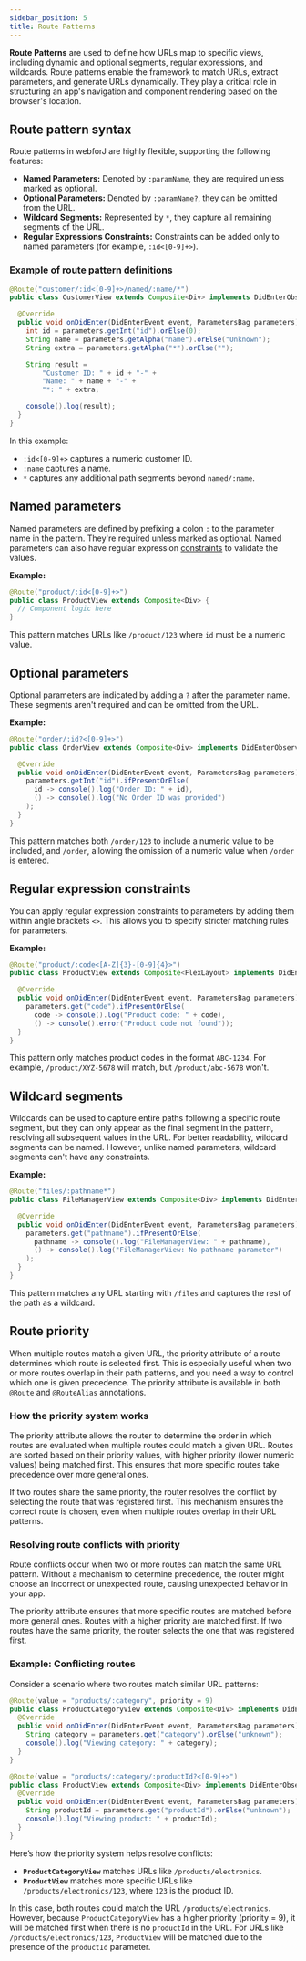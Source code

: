 ```yaml
---
sidebar_position: 5
title: Route Patterns
---
```


**Route Patterns** are used to define how URLs map to specific views, including dynamic and optional segments, regular expressions, and wildcards. Route patterns enable the framework to match URLs, extract parameters, and generate URLs dynamically. They play a critical role in structuring an app's navigation and component rendering based on the browser's location.

## Route pattern syntax

Route patterns in webforJ are highly flexible, supporting the following features:

- **Named Parameters:** Denoted by `:paramName`, they are required unless marked as optional.
- **Optional Parameters:** Denoted by `:paramName?`, they can be omitted from the URL.
- **Wildcard Segments:** Represented by `*`, they capture all remaining segments of the URL.
- **Regular Expressions Constraints:** Constraints can be added only to named parameters (for example, `:id<[0-9]+>`).

### Example of route pattern definitions

```java
@Route("customer/:id<[0-9]+>/named/:name/*")
public class CustomerView extends Composite<Div> implements DidEnterObserver {

  @Override
  public void onDidEnter(DidEnterEvent event, ParametersBag parameters) {
    int id = parameters.getInt("id").orElse(0);
    String name = parameters.getAlpha("name").orElse("Unknown");
    String extra = parameters.getAlpha("*").orElse("");

    String result =
        "Customer ID: " + id + "-" +
        "Name: " + name + "-" +
        "*: " + extra;

    console().log(result);
  }
}
```

In this example:

- `:id<[0-9]+>` captures a numeric customer ID.
- `:name` captures a name.
- `*` captures any additional path segments beyond `named/:name`.

## Named parameters

Named parameters are defined by prefixing a colon `:` to the parameter name in the pattern. They're required unless marked as optional. Named parameters can also have regular expression [constraints](#regular-expression-constraints) to validate the values.

**Example:**

```java
@Route("product/:id<[0-9]+>")
public class ProductView extends Composite<Div> {
  // Component logic here
}
```

This pattern matches URLs like `/product/123` where `id` must be a numeric value.

## Optional parameters

Optional parameters are indicated by adding a `?` after the parameter name. These segments aren't required and can be omitted from the URL.

**Example:**

```java
@Route("order/:id?<[0-9]+>")
public class OrderView extends Composite<Div> implements DidEnterObserver {

  @Override
  public void onDidEnter(DidEnterEvent event, ParametersBag parameters) {
    parameters.getInt("id").ifPresentOrElse(
      id -> console().log("Order ID: " + id),
      () -> console().log("No Order ID was provided")
    );
  }
}
```

This pattern matches both `/order/123` to include a numeric value to be included, and `/order`, allowing the omission of a numeric value when `/order` is entered.

## Regular expression constraints

You can apply regular expression constraints to parameters by adding them within angle brackets `<>`. This allows you to specify stricter matching rules for parameters.

**Example:**

```java
@Route("product/:code<[A-Z]{3}-[0-9]{4}>")
public class ProductView extends Composite<FlexLayout> implements DidEnterObserver {

  @Override
  public void onDidEnter(DidEnterEvent event, ParametersBag parameters) {
    parameters.get("code").ifPresentOrElse(
      code -> console().log("Product code: " + code),
      () -> console().error("Product code not found"));
  }
}
```

This pattern only matches product codes in the format `ABC-1234`. For example, `/product/XYZ-5678` will match, but `/product/abc-5678` won't.

## Wildcard segments

Wildcards can be used to capture entire paths following a specific route segment, but they can only appear as the final segment in the pattern, resolving all subsequent values in the URL. For better readability, wildcard segments can be named. However, unlike named parameters, wildcard segments can't have any constraints.

**Example:**

```java
@Route("files/:pathname*")
public class FileManagerView extends Composite<Div> implements DidEnterObserver {

  @Override
  public void onDidEnter(DidEnterEvent event, ParametersBag parameters) {
    parameters.get("pathname").ifPresentOrElse(
      pathname -> console().log("FileManagerView: " + pathname),
      () -> console().log("FileManagerView: No pathname parameter")
    );
  }
}
```

This pattern matches any URL starting with `/files` and captures the rest of the path as a wildcard.

## Route priority

When multiple routes match a given URL, the priority attribute of a route determines which route is selected first. This is especially useful when two or more routes overlap in their path patterns, and you need a way to control which one is given precedence. The priority attribute is available in both `@Route` and `@RouteAlias` annotations.

### How the priority system works

The priority attribute allows the router to determine the order in which routes are evaluated when multiple routes could match a given URL. Routes are sorted based on their priority values, with higher priority (lower numeric values) being matched first. This ensures that more specific routes take precedence over more general ones.

If two routes share the same priority, the router resolves the conflict by selecting the route that was registered first. This mechanism ensures the correct route is chosen, even when multiple routes overlap in their URL patterns.

### Resolving route conflicts with priority

Route conflicts occur when two or more routes can match the same URL pattern. Without a mechanism to determine precedence, the router might choose an incorrect or unexpected route, causing unexpected behavior in your app.

The priority attribute ensures that more specific routes are matched before more general ones. Routes with a higher priority are matched first. If two routes have the same priority, the router selects the one that was registered first.

### Example: Conflicting routes

Consider a scenario where two routes match similar URL patterns:

```java
@Route(value = "products/:category", priority = 9)
public class ProductCategoryView extends Composite<Div> implements DidEnterObserver {
  @Override
  public void onDidEnter(DidEnterEvent event, ParametersBag parameters) {
    String category = parameters.get("category").orElse("unknown");
    console().log("Viewing category: " + category);
  }
}

@Route(value = "products/:category/:productId?<[0-9]+>")
public class ProductView extends Composite<Div> implements DidEnterObserver {
  @Override
  public void onDidEnter(DidEnterEvent event, ParametersBag parameters) {
    String productId = parameters.get("productId").orElse("unknown");
    console().log("Viewing product: " + productId);
  }
}
```

Here’s how the priority system helps resolve conflicts:

- **`ProductCategoryView`** matches URLs like `/products/electronics`.
- **`ProductView`** matches more specific URLs like `/products/electronics/123`, where `123` is the product ID.

In this case, both routes could match the URL `/products/electronics`. However, because `ProductCategoryView` has a higher priority (priority = 9), it will be matched first when there is no `productId` in the URL. For URLs like `/products/electronics/123`, `ProductView` will be matched due to the presence of the `productId` parameter.